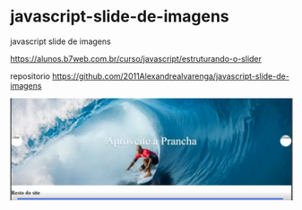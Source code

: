 # javascript-slide-de-imagens
javascript slide de imagens

https://alunos.b7web.com.br/curso/javascript/estruturando-o-slider

repositorio
https://github.com/2011Alexandrealvarenga/javascript-slide-de-imagens

<img src="Capturar.PNG" alt="">


